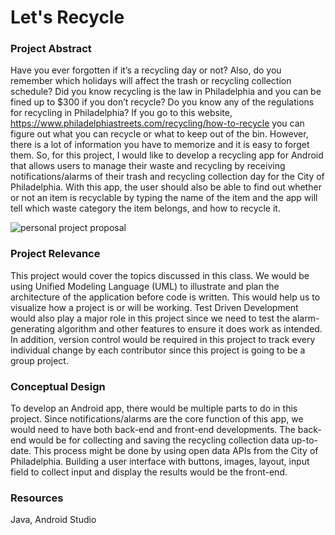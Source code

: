# Let's Recycle
### Project Abstract
Have you ever forgotten if it’s a recycling day or not? Also, do you remember which holidays will affect the trash or recycling collection schedule? 
Did you know recycling is the law in Philadelphia and you can be fined up to $300 if you don’t recycle? Do you know any of the regulations for recycling in Philadelphia? If you go to this website, https://www.philadelphiastreets.com/recycling/how-to-recycle you can figure out what you can recycle or what to keep out of the bin. However, there is a lot of information you have to memorize and it is easy to forget them. So, for this project, I would like to develop a recycling app for Android that allows users to manage their waste and recycling by receiving notifications/alarms of their trash and recycling collection day for the City of Philadelphia. With this app, the user should also be able to find out whether or not an item is recyclable by typing the name of the item and the app will tell which waste category the item belongs, and how to recycle it. 

![personal project proposal](https://user-images.githubusercontent.com/77748618/133489307-29d4facf-c85a-4cbc-8cd7-5f543d6fb782.png)

### Project Relevance
This project would cover the topics discussed in this class. We would be using Unified Modeling Language (UML) to illustrate and plan the architecture of the application before code is written. This would help us to visualize how a project is or will be working. Test Driven Development would also play a major role in this project since we need to test the alarm-generating algorithm and other features to ensure it does work as intended. In addition, version control would be required in this project to track every individual change by each contributor since this project is going to be a group project. 

### Conceptual Design
To develop an Android app, there would be multiple parts to do in this project. Since notifications/alarms are the core function of this app, we would need to have both back-end and front-end developments. The back-end would be for collecting and saving the recycling collection data up-to-date. This process might be done by using open data APIs from the City of Philadelphia. Building a user interface with buttons, images, layout, input field to collect input and display the results would be the front-end. 


### Resources
Java, Android Studio
